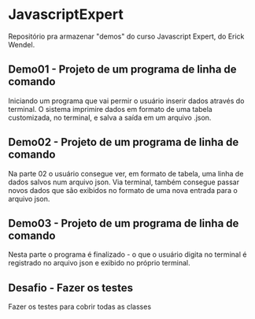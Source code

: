 # JavascriptExpert
Repositório pra armazenar "demos" do curso Javascript Expert, do Erick Wendel.

## Demo01 - Projeto de um programa de linha de comando
Iniciando um programa que vai permir o usuário inserir dados através do terminal. O sistema imprimire dados em formato de uma tabela customizada, no terminal, e salva a saída em um arquivo .json.

## Demo02 - Projeto de um programa de linha de comando
Na parte 02 o usuário consegue ver, em formato de tabela, uma linha de dados salvos num arquivo json. Via terminal, também consegue passar novos dados que são exibidos no formato de uma nova entrada para o arquivo json.

## Demo03 - Projeto de um programa de linha de comando
Nesta parte o programa é finalizado - o que o usuário digita no terminal é registrado no arquivo json e exibido no próprio terminal.

## Desafio - Fazer os testes
Fazer os testes para cobrir todas as classes